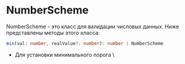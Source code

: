 # NumberScheme
NumberScheme - это класс для валидации числовых данных. 
Ниже представлены методы этого класса:
```ts
min(val: number, realValue?: number): number | NumberScheme 
```
- Для установки минимального порога \

